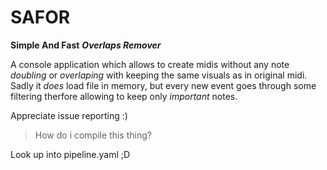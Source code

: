 # SAFOR
**Simple And Fast** ***Overlaps Remover***

A console application which allows to create midis without any note *doubling* or *overlaping* with keeping the same visuals as in original midi.
Sadly it *does* load file in memory, but every new event goes through some filtering therfore allowing to keep only *important* notes.

Appreciate issue reporting :)

> How do i compile this thing?

Look up into pipeline.yaml ;D

